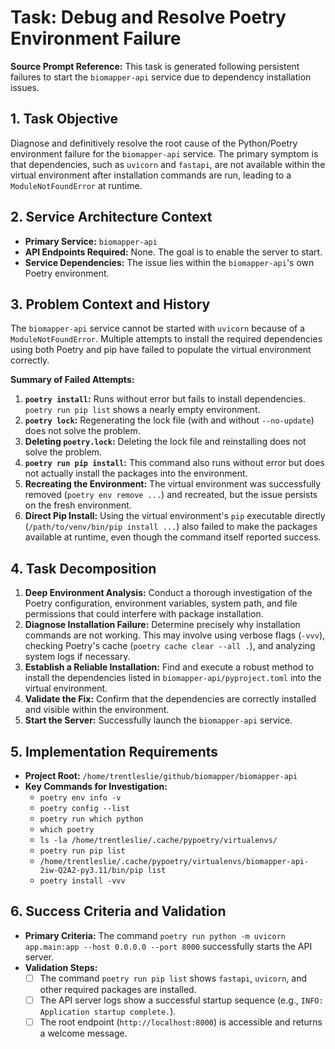 # Task: Debug and Resolve Poetry Environment Failure

**Source Prompt Reference:** This task is generated following persistent failures to start the `biomapper-api` service due to dependency installation issues.

## 1. Task Objective
Diagnose and definitively resolve the root cause of the Python/Poetry environment failure for the `biomapper-api` service. The primary symptom is that dependencies, such as `uvicorn` and `fastapi`, are not available within the virtual environment after installation commands are run, leading to a `ModuleNotFoundError` at runtime.

## 2. Service Architecture Context
- **Primary Service:** `biomapper-api`
- **API Endpoints Required:** None. The goal is to enable the server to start.
- **Service Dependencies:** The issue lies within the `biomapper-api`'s own Poetry environment.

## 3. Problem Context and History
The `biomapper-api` service cannot be started with `uvicorn` because of a `ModuleNotFoundError`. Multiple attempts to install the required dependencies using both Poetry and pip have failed to populate the virtual environment correctly.

**Summary of Failed Attempts:**
1.  **`poetry install`:** Runs without error but fails to install dependencies. `poetry run pip list` shows a nearly empty environment.
2.  **`poetry lock`:** Regenerating the lock file (with and without `--no-update`) does not solve the problem.
3.  **Deleting `poetry.lock`:** Deleting the lock file and reinstalling does not solve the problem.
4.  **`poetry run pip install`:** This command also runs without error but does not actually install the packages into the environment.
5.  **Recreating the Environment:** The virtual environment was successfully removed (`poetry env remove ...`) and recreated, but the issue persists on the fresh environment.
6.  **Direct Pip Install:** Using the virtual environment's `pip` executable directly (`/path/to/venv/bin/pip install ...`) also failed to make the packages available at runtime, even though the command itself reported success.

## 4. Task Decomposition
1.  **Deep Environment Analysis:** Conduct a thorough investigation of the Poetry configuration, environment variables, system path, and file permissions that could interfere with package installation.
2.  **Diagnose Installation Failure:** Determine precisely why installation commands are not working. This may involve using verbose flags (`-vvv`), checking Poetry's cache (`poetry cache clear --all .`), and analyzing system logs if necessary.
3.  **Establish a Reliable Installation:** Find and execute a robust method to install the dependencies listed in `biomapper-api/pyproject.toml` into the virtual environment.
4.  **Validate the Fix:** Confirm that the dependencies are correctly installed and visible within the environment.
5.  **Start the Server:** Successfully launch the `biomapper-api` service.

## 5. Implementation Requirements
- **Project Root:** `/home/trentleslie/github/biomapper/biomapper-api`
- **Key Commands for Investigation:**
  - `poetry env info -v`
  - `poetry config --list`
  - `poetry run which python`
  - `which poetry`
  - `ls -la /home/trentleslie/.cache/pypoetry/virtualenvs/`
  - `poetry run pip list`
  - `/home/trentleslie/.cache/pypoetry/virtualenvs/biomapper-api-2iw-Q2A2-py3.11/bin/pip list`
  - `poetry install -vvv`

## 6. Success Criteria and Validation
- **Primary Criteria:** The command `poetry run python -m uvicorn app.main:app --host 0.0.0.0 --port 8000` successfully starts the API server.
- **Validation Steps:**
  - [ ] The command `poetry run pip list` shows `fastapi`, `uvicorn`, and other required packages are installed.
  - [ ] The API server logs show a successful startup sequence (e.g., `INFO:     Application startup complete.`).
  - [ ] The root endpoint (`http://localhost:8000`) is accessible and returns a welcome message.
